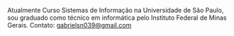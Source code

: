 Atualmente Curso Sistemas de Informação na Universidade de São Paulo, sou graduado como técnico em informática pelo Instituto Federal de Minas Gerais.
Contato: gabrielsn039@gmail.com
